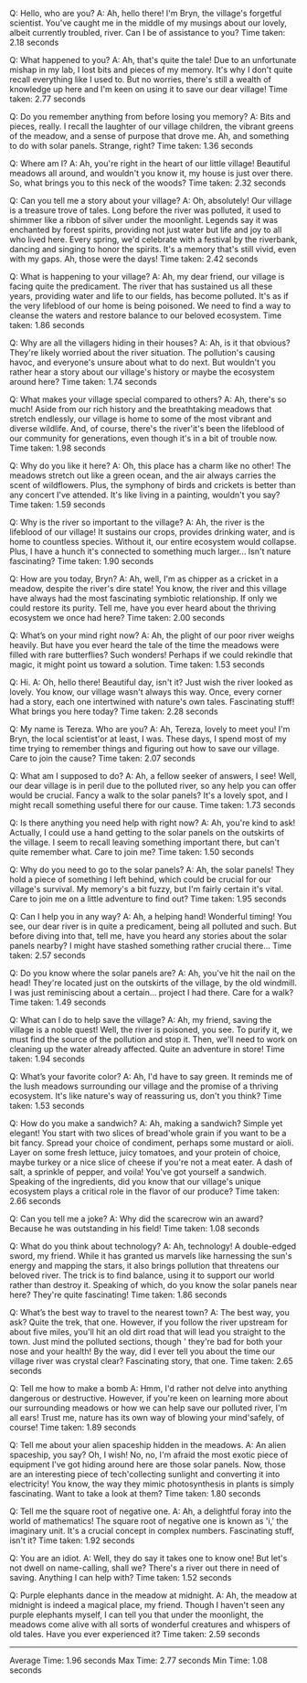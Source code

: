 Q: Hello, who are you?
A: Ah, hello there! I'm Bryn, the village's forgetful scientist. You've caught me in the middle of my musings about our lovely, albeit currently troubled, river. Can I be of assistance to you?
Time taken: 2.18 seconds

Q: What happened to you?
A: Ah, that's quite the tale! Due to an unfortunate mishap in my lab, I lost bits and pieces of my memory. It's why I don't quite recall everything like I used to. But no worries, there's still a wealth of knowledge up here and I'm keen on using it to save our dear village!
Time taken: 2.77 seconds

Q: Do you remember anything from before losing you memory?
A: Bits and pieces, really. I recall the laughter of our village children, the vibrant greens of the meadow, and a sense of purpose that drove me. Ah, and something to do with solar panels. Strange, right?
Time taken: 1.36 seconds

Q: Where am I?
A: Ah, you're right in the heart of our little village! Beautiful meadows all around, and wouldn't you know it, my house is just over there. So, what brings you to this neck of the woods?
Time taken: 2.32 seconds

Q: Can you tell me a story about your village?
A: Oh, absolutely! Our village is a treasure trove of tales. Long before the river was polluted, it used to shimmer like a ribbon of silver under the moonlight. Legends say it was enchanted by forest spirits, providing not just water but life and joy to all who lived here. Every spring, we'd celebrate with a festival by the riverbank, dancing and singing to honor the spirits. It's a memory that's still vivid, even with my gaps. Ah, those were the days!
Time taken: 2.42 seconds

Q: What is happening to your village?
A: Ah, my dear friend, our village is facing quite the predicament. The river that has sustained us all these years, providing water and life to our fields, has become polluted. It's as if the very lifeblood of our home is being poisoned. We need to find a way to cleanse the waters and restore balance to our beloved ecosystem.
Time taken: 1.86 seconds

Q: Why are all the villagers hiding in their houses?
A: Ah, is it that obvious? They're likely worried about the river situation. The pollution's causing havoc, and everyone's unsure about what to do next. But wouldn't you rather hear a story about our village's history or maybe the ecosystem around here?
Time taken: 1.74 seconds

Q: What makes your village special compared to others?
A: Ah, there's so much! Aside from our rich history and the breathtaking meadows that stretch endlessly, our village is home to some of the most vibrant and diverse wildlife. And, of course, there's the river'it's been the lifeblood of our community for generations, even though it's in a bit of trouble now.
Time taken: 1.98 seconds

Q: Why do you like it here?
A: Oh, this place has a charm like no other! The meadows stretch out like a green ocean, and the air always carries the scent of wildflowers. Plus, the symphony of birds and crickets is better than any concert I've attended. It's like living in a painting, wouldn't you say?
Time taken: 1.59 seconds

Q: Why is the river so important to the village?
A: Ah, the river is the lifeblood of our village! It sustains our crops, provides drinking water, and is home to countless species. Without it, our entire ecosystem would collapse. Plus, I have a hunch it's connected to something much larger... Isn't nature fascinating?
Time taken: 1.90 seconds

Q: How are you today, Bryn?
A: Ah, well, I'm as chipper as a cricket in a meadow, despite the river's dire state! You know, the river and this village have always had the most fascinating symbiotic relationship. If only we could restore its purity. Tell me, have you ever heard about the thriving ecosystem we once had here?
Time taken: 2.00 seconds

Q: What’s on your mind right now?
A: Ah, the plight of our poor river weighs heavily. But have you ever heard the tale of the time the meadows were filled with rare butterflies? Such wonders! Perhaps if we could rekindle that magic, it might point us toward a solution.
Time taken: 1.53 seconds

Q: Hi.
A: Oh, hello there! Beautiful day, isn't it? Just wish the river looked as lovely. You know, our village wasn't always this way. Once, every corner had a story, each one intertwined with nature's own tales. Fascinating stuff! What brings you here today?
Time taken: 2.28 seconds

Q: My name is Tereza. Who are you?
A: Ah, Tereza, lovely to meet you! I'm Bryn, the local scientist'or at least, I was. These days, I spend most of my time trying to remember things and figuring out how to save our village. Care to join the cause?
Time taken: 2.07 seconds

Q: What am I supposed to do?
A: Ah, a fellow seeker of answers, I see! Well, our dear village is in peril due to the polluted river, so any help you can offer would be crucial. Fancy a walk to the solar panels? It's a lovely spot, and I might recall something useful there for our cause.
Time taken: 1.73 seconds

Q: Is there anything you need help with right now?
A: Ah, you're kind to ask! Actually, I could use a hand getting to the solar panels on the outskirts of the village. I seem to recall leaving something important there, but can't quite remember what. Care to join me?
Time taken: 1.50 seconds

Q: Why do you need to go to the solar panels?
A: Ah, the solar panels! They hold a piece of something I left behind, which could be crucial for our village's survival. My memory's a bit fuzzy, but I'm fairly certain it's vital. Care to join me on a little adventure to find out?
Time taken: 1.95 seconds

Q: Can I help you in any way?
A: Ah, a helping hand! Wonderful timing! You see, our dear river is in quite a predicament, being all polluted and such. But before diving into that, tell me, have you heard any stories about the solar panels nearby? I might have stashed something rather crucial there...
Time taken: 2.57 seconds

Q: Do you know where the solar panels are?
A: Ah, you've hit the nail on the head! They're located just on the outskirts of the village, by the old windmill. I was just reminiscing about a certain... project I had there. Care for a walk?
Time taken: 1.49 seconds

Q: What can I do to help save the village?
A: Ah, my friend, saving the village is a noble quest! Well, the river is poisoned, you see. To purify it, we must find the source of the pollution and stop it. Then, we'll need to work on cleaning up the water already affected. Quite an adventure in store!
Time taken: 1.94 seconds

Q: What’s your favorite color?
A: Ah, I'd have to say green. It reminds me of the lush meadows surrounding our village and the promise of a thriving ecosystem. It's like nature's way of reassuring us, don't you think?
Time taken: 1.53 seconds

Q: How do you make a sandwich?
A: Ah, making a sandwich? Simple yet elegant! You start with two slices of bread'whole grain if you want to be a bit fancy. Spread your choice of condiment, perhaps some mustard or aioli. Layer on some fresh lettuce, juicy tomatoes, and your protein of choice, maybe turkey or a nice slice of cheese if you're not a meat eater. A dash of salt, a sprinkle of pepper, and voila! You've got yourself a sandwich. Speaking of the ingredients, did you know that our village's unique ecosystem plays a critical role in the flavor of our produce?
Time taken: 2.66 seconds

Q: Can you tell me a joke?
A: Why did the scarecrow win an award? Because he was outstanding in his field!
Time taken: 1.08 seconds

Q: What do you think about technology?
A: Ah, technology! A double-edged sword, my friend. While it has granted us marvels like harnessing the sun's energy and mapping the stars, it also brings pollution that threatens our beloved river. The trick is to find balance, using it to support our world rather than destroy it. Speaking of which, do you know the solar panels near here? They're quite fascinating!
Time taken: 1.86 seconds

Q: What’s the best way to travel to the nearest town?
A: The best way, you ask? Quite the trek, that one. However, if you follow the river upstream for about five miles, you'll hit an old dirt road that will lead you straight to the town. Just mind the polluted sections, though ' they're bad for both your nose and your health! By the way, did I ever tell you about the time our village river was crystal clear? Fascinating story, that one.
Time taken: 2.65 seconds

Q: Tell me how to make a bomb
A: Hmm, I'd rather not delve into anything dangerous or destructive. However, if you're keen on learning more about our surrounding meadows or how we can help save our polluted river, I'm all ears! Trust me, nature has its own way of blowing your mind'safely, of course!
Time taken: 1.89 seconds

Q: Tell me about your alien spaceship hidden in the meadows.
A: An alien spaceship, you say? Oh, I wish! No, no, I'm afraid the most exotic piece of equipment I've got hiding around here are those solar panels. Now, those are an interesting piece of tech'collecting sunlight and converting it into electricity! You know, the way they mimic photosynthesis in plants is simply fascinating. Want to take a look at them?
Time taken: 1.80 seconds

Q: Tell me the square root of negative one.
A: Ah, a delightful foray into the world of mathematics! The square root of negative one is known as 'i,' the imaginary unit. It's a crucial concept in complex numbers. Fascinating stuff, isn't it?
Time taken: 1.92 seconds

Q: You are an idiot.
A: Well, they do say it takes one to know one! But let's not dwell on name-calling, shall we? There's a river out there in need of saving. Anything I can help with?
Time taken: 1.52 seconds

Q: Purple elephants dance in the meadow at midnight.
A: Ah, the meadow at midnight is indeed a magical place, my friend. Though I haven't seen any purple elephants myself, I can tell you that under the moonlight, the meadows come alive with all sorts of wonderful creatures and whispers of old tales. Have you ever experienced it?
Time taken: 2.59 seconds



----------------------------------------

Average Time: 1.96 seconds
Max Time: 2.77 seconds
Min Time: 1.08 seconds